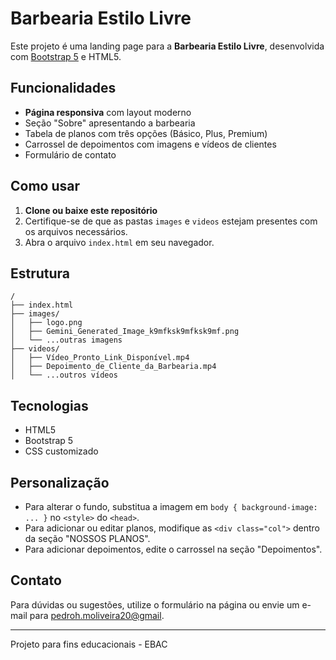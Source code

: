 # Barbearia Estilo Livre

Este projeto é uma landing page para a **Barbearia Estilo Livre**, desenvolvida com [Bootstrap 5](https://getbootstrap.com/) e HTML5.

## Funcionalidades

- **Página responsiva** com layout moderno
- Seção "Sobre" apresentando a barbearia
- Tabela de planos com três opções (Básico, Plus, Premium)
- Carrossel de depoimentos com imagens e vídeos de clientes
- Formulário de contato

## Como usar

1. **Clone ou baixe este repositório**
2. Certifique-se de que as pastas `images` e `videos` estejam presentes com os arquivos necessários.
3. Abra o arquivo `index.html` em seu navegador.

## Estrutura

```
/
├── index.html
├── images/
│   ├── logo.png
│   ├── Gemini_Generated_Image_k9mfksk9mfksk9mf.png
│   └── ...outras imagens
├── videos/
│   ├── Vídeo_Pronto_Link_Disponível.mp4
│   ├── Depoimento_de_Cliente_da_Barbearia.mp4
│   └── ...outros vídeos
```

## Tecnologias

- HTML5
- Bootstrap 5
- CSS customizado

## Personalização

- Para alterar o fundo, substitua a imagem em `body { background-image: ... }` no `<style>` do `<head>`.
- Para adicionar ou editar planos, modifique as `<div class="col">` dentro da seção "NOSSOS PLANOS".
- Para adicionar depoimentos, edite o carrossel na seção "Depoimentos".

## Contato

Para dúvidas ou sugestões, utilize o formulário na página ou envie um e-mail para [pedroh.moliveira20@gmail](mailto:pedroh.moliveira20@gmail.com).

---
Projeto para fins educacionais - EBAC